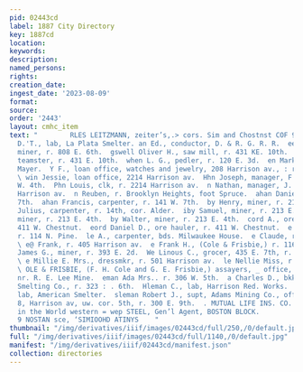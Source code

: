 ```yaml
---
pid: 02443cd
label: 1887 City Directory
key: 1887cd
location: 
keywords: 
description: 
named_persons: 
rights: 
creation_date: 
ingest_date: '2023-08-09'
format: 
source: 
order: '2443'
layout: cmhc_item
text: "        RLES LEITZMANN, zeiter’s,.> cors. Sim and Chostnst COF 93 CoOL  man
  D.'T., lab, La Plata Smelter. an Ed., conductor, D. & R. G. R. R.  een William,
  miner, r. 808 E. 6th.  gswell Oliver H., saw mill, r. 431 KE. 10th.  swell Samuel,
  teamster, r. 431 E. 10th.  when L. G., pedler, r. 120 E. 3d.  en Marks, clk, Sam.
  Mayer.  Y F., loan office, watches and jewelry, 208 Harrison av., : r. 220 W. 4th.
  \ win Jessie, loan office, 2214 Harrison av.  Hhn Joseph, manager, F. Cohn, r. 220
  W. 4th.  Phn Louis, clk, r. 2214 Harrison av.  n Nathan, manager, J. Cohn, 2214
  Harrison av.  n Reuben, r. Brooklyn Heights, foot Spruce.  ahan Daniel, r. 141 W.
  7th.  ahan Francis, carpenter, r. 141 W. 7th.  by Henry, miner, r. 213 E. 4th.  by
  Julius, carpenter, r. 14th, cor. Alder.  iby Samuel, miner, r. 213 E. 4th.  by Wallace,
  miner, r. 213 E. 4th.  by Walter, miner, r. 213 E. 4th.  cord A., ore hauler, r.
  411 W. Chestnut.  eord Daniel D., ore hauler, r. 411 W. Chestnut.  e Annie Miss,
  r. 114 N. Pine.  le A., carpenter, bds. Milwaukee House.  e Claude, r. 114 N. Pine.
  \ e@ Frank, r. 405 Harrison av.  e Frank H., (Cole & Frisbie,) r. 116 E. 9th.  ie
  James G., miner, r. 393 E. 2d.  We Linous C., grocer, 435 E. 7th, r. 710 N. Orange.
  \ e Millie E. Mrs., dressmkr, r. 501 Harrison av.  le Nellie Miss, r. 121 W. 5th.
  \ OLE & FRISBIE, (F. H. Cole and G. E. Frisbie,) assayers, _ office, Fryer Hill,
  nr. R. E. Lee Mine.  eman Ada Mrs.. r. 306 W. 5th.  a Charles D., bkkpr, Manville
  Smelting Co., r. 323 : . 6th.  Hleman C., lab, Harrison Red. Works.  eman James,
  lab, American Smelter.  sleman Robert J., supt, Adams Mining Co., office, room .
  8, Harrison av, uw. cor. 5th, r. 300 E. 9th.  . MUTUAL LIFE INS. CO. is the Best
  in the World western = wep STEEL, Gen’l Agent, BOSTON BLOCK.                                                                                        WHINING
  9 NOSTAN sce, ‘SIMIOOHD ATINYS    "
thumbnail: "/img/derivatives/iiif/images/02443cd/full/250,/0/default.jpg"
full: "/img/derivatives/iiif/images/02443cd/full/1140,/0/default.jpg"
manifest: "/img/derivatives/iiif/02443cd/manifest.json"
collection: directories
---
```

